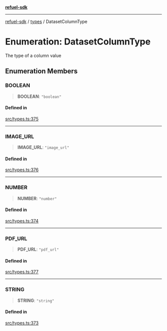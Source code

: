 [**refuel-sdk**](../../README.md)

***

[refuel-sdk](../../modules.md) / [types](../README.md) / DatasetColumnType

# Enumeration: DatasetColumnType

The type of a column value

## Enumeration Members

### BOOLEAN

> **BOOLEAN**: `"boolean"`

#### Defined in

[src/types.ts:375](https://github.com/refuel-ai/refuel-sdk/blob/61d30041216a525535e2edabde48af0f00ec66c9/src/types.ts#L375)

***

### IMAGE\_URL

> **IMAGE\_URL**: `"image_url"`

#### Defined in

[src/types.ts:376](https://github.com/refuel-ai/refuel-sdk/blob/61d30041216a525535e2edabde48af0f00ec66c9/src/types.ts#L376)

***

### NUMBER

> **NUMBER**: `"number"`

#### Defined in

[src/types.ts:374](https://github.com/refuel-ai/refuel-sdk/blob/61d30041216a525535e2edabde48af0f00ec66c9/src/types.ts#L374)

***

### PDF\_URL

> **PDF\_URL**: `"pdf_url"`

#### Defined in

[src/types.ts:377](https://github.com/refuel-ai/refuel-sdk/blob/61d30041216a525535e2edabde48af0f00ec66c9/src/types.ts#L377)

***

### STRING

> **STRING**: `"string"`

#### Defined in

[src/types.ts:373](https://github.com/refuel-ai/refuel-sdk/blob/61d30041216a525535e2edabde48af0f00ec66c9/src/types.ts#L373)
